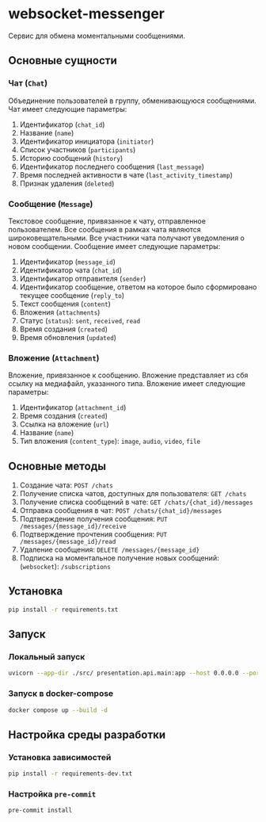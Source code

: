 # websocket-messenger

Сервис для обмена моментальными сообщениями.

## Основные сущности

### Чат (`Chat`)

Объединение пользователей в группу, обменивающуюся сообщениями.
Чат имеет следующие параметры:

1. Идентификатор (`chat_id`)
2. Название (`name`)
3. Идентификатор инициатора (`initiator`)
4. Список участников (`participants`)
5. Историю сообщений (`history`)
6. Идентификатор последнего сообщения (`last_message`)
7. Время последней активности в чате (`last_activity_timestamp`)
8. Признак удаления (`deleted`)

### Сообщение (`Message`)

Текстовое сообщение, привязанное к чату, отправленное пользователем.
Все сообщения в рамках чата являются широковещательными. Все участники чата получают уведомления о новом сообщении.
Сообщение имеет следующие параметры:

1. Идентификатор (`message_id`)
2. Идентификатор чата (`chat_id`)
3. Идентификатор отправителя (`sender`)
4. Идентификатор сообщение, ответом на которое было сформировано текущее сообщение (`reply_to`)
5. Текст сообщения (`content`)
6. Вложения (`attachments`)
7. Статус (`status`): `sent`, `received`, `read`
8. Время создания (`created`)
9. Время обновления (`updated`)

### Вложение (`Attachment`)

Вложение, привязанное к сообщению. Вложение представляет из сбя ссылку на медиафайл, указанного типа.
Вложение имеет следующие параметры:

1. Идентификатор (`attachment_id`)
2. Время создания (`created`)
3. Ссылка на вложение (`url`)
4. Название (`name`)
5. Тип вложения (`content_type`): `image`, `audio`, `video`, `file`

## Основные методы

1. Создание чата: `POST /chats`
2. Получение списка чатов, доступных для пользователя: `GET /chats`
3. Получение списка сообщений в чате: `GET /chats/{chat_id}/messages`
4. Отправка сообщения в чат: `POST /chats/{chat_id}/messages`
5. Подтверждение получения сообщения: `PUT /messages/{message_id}/receive`
6. Подтверждение прочтения сообщения: `PUT /messages/{message_id}/read`
7. Удаление сообщения: `DELETE /messages/{message_id}`
8. Подписка на моментальное получение новых сообщений: (`websocket`): `/subscriptions`

## Установка

```bash
pip install -r requirements.txt
```

## Запуск

### Локальный запуск

```bash
uvicorn --app-dir ./src/ presentation.api.main:app --host 0.0.0.0 --port 80 --reload
```

### Запуск в docker-compose

```bash
docker compose up --build -d
```

## Настройка среды разработки

### Установка зависимостей

```bash
pip install -r requirements-dev.txt
```

### Настройка `pre-commit`

```bash
pre-commit install
```
